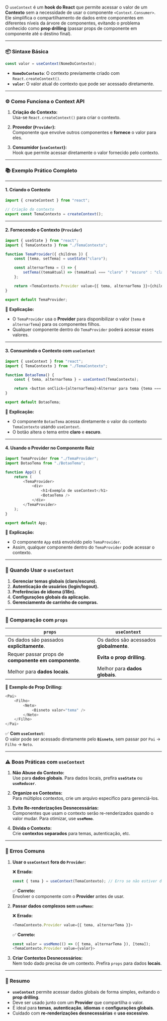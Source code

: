 O `useContext` é um **hook do React** que permite acessar o valor de um **Contexto** sem a necessidade de usar o componente `<Context.Consumer>`. Ele simplifica o compartilhamento de dados entre componentes em diferentes níveis da árvore de componentes, evitando o problema conhecido como **prop drilling** (passar props de componente em componente até o destino final).

---

### 📦 **Sintaxe Básica**

```javascript
const valor = useContext(NomeDoContexto);
```

-   **`NomeDoContexto`**: O contexto previamente criado com `React.createContext()`.
-   **`valor`**: O valor atual do contexto que pode ser acessado diretamente.

---

### ⚙️ **Como Funciona o Context API**

1. **Criação do Contexto:**  
   Usa-se `React.createContext()` para criar o contexto.

2. **Provedor (`Provider`):**  
   Componente que envolve outros componentes e **fornece** o valor para eles.

3. **Consumidor (`useContext`):**  
   Hook que permite acessar diretamente o valor fornecido pelo contexto.

---

### 📚 **Exemplo Prático Completo**

---

#### 1. **Criando o Contexto**

```javascript
import { createContext } from "react";

// Criação do contexto
export const TemaContexto = createContext();
```

---

#### 2. **Fornecendo o Contexto (`Provider`)**

```javascript
import { useState } from "react";
import { TemaContexto } from "./TemaContexto";

function TemaProvider({ children }) {
	const [tema, setTema] = useState("claro");

	const alternarTema = () => {
		setTema((temaAtual) => (temaAtual === "claro" ? "escuro" : "claro"));
	};

	return <TemaContexto.Provider value={{ tema, alternarTema }}>{children}</TemaContexto.Provider>;
}

export default TemaProvider;
```

📌 **Explicação:**

-   O `TemaProvider` usa o **Provider** para disponibilizar o valor (`tema` e `alternarTema`) para os componentes filhos.
-   Qualquer componente dentro do `TemaProvider` poderá acessar esses valores.

---

#### 3. **Consumindo o Contexto com `useContext`**

```javascript
import { useContext } from "react";
import { TemaContexto } from "./TemaContexto";

function BotaoTema() {
	const { tema, alternarTema } = useContext(TemaContexto);

	return <button onClick={alternarTema}>Alternar para tema {tema === "claro" ? "escuro" : "claro"}</button>;
}

export default BotaoTema;
```

📌 **Explicação:**

-   O componente `BotaoTema` acessa diretamente o valor do contexto `TemaContexto` usando `useContext`.
-   O botão altera o tema entre **claro** e **escuro**.

---

#### 4. **Usando o Provider no Componente Raiz**

```javascript
import TemaProvider from "./TemaProvider";
import BotaoTema from "./BotaoTema";

function App() {
	return (
		<TemaProvider>
			<div>
				<h1>Exemplo de useContext</h1>
				<BotaoTema />
			</div>
		</TemaProvider>
	);
}

export default App;
```

📌 **Explicação:**

-   O componente `App` está envolvido pelo `TemaProvider`.
-   Assim, qualquer componente dentro do `TemaProvider` pode acessar o contexto.

---

### 🎯 **Quando Usar o `useContext`**

1. **Gerenciar temas globais (claro/escuro).**
2. **Autenticação de usuários (login/logout).**
3. **Preferências de idioma (i18n).**
4. **Configurações globais da aplicação.**
5. **Gerenciamento de carrinho de compras.**

---

### 🔄 **Comparação com `props`**

| **`props`**                                          | **`useContext`**                        |
| ---------------------------------------------------- | --------------------------------------- |
| Os dados são passados **explicitamente**.            | Os dados são acessados **globalmente**. |
| Requer passar props de **componente em componente**. | **Evita o prop drilling**.              |
| Melhor para **dados locais**.                        | Melhor para **dados globais**.          |

📌 **Exemplo de Prop Drilling:**

```javascript
<Pai>
	<Filho>
		<Neto>
			<Bisneto valor="tema" />
		</Neto>
	</Filho>
</Pai>
```

✅ **Com `useContext`:**  
O valor pode ser acessado diretamente pelo **`Bisneto`**, sem passar por `Pai` → `Filho` → `Neto`.

---

### ⚠️ **Boas Práticas com `useContext`**

1. **Não Abuse do Contexto:**  
   Use para **dados globais**. Para dados locais, prefira **`useState`** ou **`useReducer`**.

2. **Organize os Contextos:**  
   Para múltiplos contextos, crie um arquivo específico para gerenciá-los.

3. **Evite Re-renderizações Desnecessárias:**  
   Componentes que usam o contexto serão re-renderizados quando o valor mudar. Para otimizar, use **`useMemo`**.

4. **Divida o Contexto:**  
   Crie **contextos separados** para temas, autenticação, etc.

---

### 🚨 **Erros Comuns**

1. **Usar o `useContext` fora do `Provider`:**

    ❌ **Errado:**

    ```javascript
    const { tema } = useContext(TemaContexto); // Erro se não estiver dentro do Provider
    ```

    ✅ **Correto:**  
    Envolver o componente com o **Provider** antes de usar.

2. **Passar dados complexos sem `useMemo`:**

    ❌ **Errado:**

    ```javascript
    <TemaContexto.Provider value={{ tema, alternarTema }}>
    ```

    ✅ **Correto:**

    ```javascript
    const valor = useMemo(() => ({ tema, alternarTema }), [tema]);
    <TemaContexto.Provider value={valor}>
    ```

3. **Criar Contextos Desnecessários:**  
   Nem todo dado precisa de um contexto. Prefira `props` para dados **locais**.

---

### 📝 **Resumo**

-   **`useContext`** permite acessar dados globais de forma simples, evitando o **prop drilling**.
-   Deve ser usado junto com um **Provider** que compartilha o valor.
-   É ideal para **temas**, **autenticação**, **idiomas** e **configurações globais**.
-   Cuidado com **re-renderizações desnecessárias** e **uso excessivo**.
